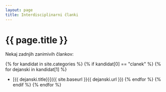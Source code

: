 ```yaml
---
layout: page
title: Interdisciplinarni članki
---
```


# {{ page.title }}

Nekaj zadnjih zanimivih člankov:

{% for kandidat in site.categories %}
  {% if kandidat[0] == "clanek" %}
    {% for dejanski in kandidat[1] %}
- [{{ dejanski.title}}]({{ site.baseurl }}{{ dejanski.url }})
    {% endfor %}
  {% endif %}
{% endfor %}


